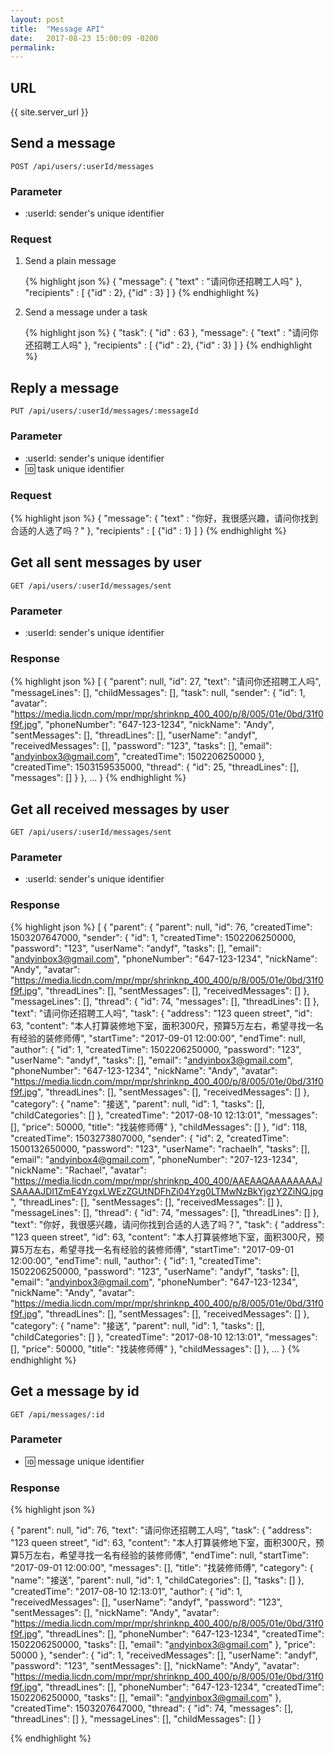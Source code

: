 ```yaml
---
layout: post
title:  "Message API"
date:   2017-08-23 15:00:09 -0200
permalink: 
---
```


## URL

{{ site.server_url }}

## Send a message
`
POST /api/users/:userId/messages
`

### Parameter

- :userId: sender's unique identifier

### Request
1. Send a plain message 

	{% highlight json %}
	{
		"message": {
			"text" : "请问你还招聘工人吗"
		},
		"recipients" : [
			{"id" : 2},
			{"id" : 3}
		]
	}
	{% endhighlight %}

2. Send a message under a task

	{% highlight json %}
	{
		"task": {
			"id" : 63
		},
		"message": {
			"text" : "请问你还招聘工人吗"
		},
		"recipients" : [
			{"id" : 2},
			{"id" : 3}
		]
	}
	{% endhighlight %}

## Reply a message
`
PUT /api/users/:userId/messages/:messageId
`

### Parameter

- :userId: sender's unique identifier
- :id: task unique identifier

### Request
{% highlight json %}
{
	"message": {
		"text" : "你好，我很感兴趣，请问你找到合适的人选了吗？"
	},
	"recipients" : [
		{"id" : 1}
	]
}
{% endhighlight %}

## Get all sent messages by user ##
`
GET /api/users/:userId/messages/sent
`

### Parameter

- :userId: sender's unique identifier

### Response ###
{% highlight json %}
[
    {
        "parent": null,
        "id": 27,
        "text": "请问你还招聘工人吗",
        "messageLines": [],
        "childMessages": [],
        "task": null,
        "sender": {
            "id": 1,
            "avatar": "https://media.licdn.com/mpr/mpr/shrinknp_400_400/p/8/005/01e/0bd/31f0f9f.jpg",
            "phoneNumber": "647-123-1234",
            "nickName": "Andy",
            "sentMessages": [],
            "threadLines": [],
            "userName": "andyf",
            "receivedMessages": [],
            "password": "123",
            "tasks": [],
            "email": "andyinbox3@gmail.com",
            "createdTime": 1502206250000
        },
        "createdTime": 1503159535000,
        "thread": {
            "id": 25,
            "threadLines": [],
            "messages": []
        }
    }, 
	...
}
{% endhighlight %}

## Get all received messages by user ##
`
GET /api/users/:userId/messages/sent
`

### Parameter

- :userId: sender's unique identifier

### Response ###
{% highlight json %}
[
    {
        "parent": {
            "parent": null,
            "id": 76,
            "createdTime": 1503207647000,
            "sender": {
                "id": 1,
                "createdTime": 1502206250000,
                "password": "123",
                "userName": "andyf",
                "tasks": [],
                "email": "andyinbox3@gmail.com",
                "phoneNumber": "647-123-1234",
                "nickName": "Andy",
                "avatar": "https://media.licdn.com/mpr/mpr/shrinknp_400_400/p/8/005/01e/0bd/31f0f9f.jpg",
                "threadLines": [],
                "sentMessages": [],
                "receivedMessages": []
            },
            "messageLines": [],
            "thread": {
                "id": 74,
                "messages": [],
                "threadLines": []
            },
            "text": "请问你还招聘工人吗",
            "task": {
                "address": "123 queen street",
                "id": 63,
                "content": "本人打算装修地下室，面积300尺，预算5万左右，希望寻找一名有经验的装修师傅",
                "startTime": "2017-09-01 12:00:00",
                "endTime": null,
                "author": {
                    "id": 1,
                    "createdTime": 1502206250000,
                    "password": "123",
                    "userName": "andyf",
                    "tasks": [],
                    "email": "andyinbox3@gmail.com",
                    "phoneNumber": "647-123-1234",
                    "nickName": "Andy",
                    "avatar": "https://media.licdn.com/mpr/mpr/shrinknp_400_400/p/8/005/01e/0bd/31f0f9f.jpg",
                    "threadLines": [],
                    "sentMessages": [],
                    "receivedMessages": []
                },
                "category": {
                    "name": "接送",
                    "parent": null,
                    "id": 1,
                    "tasks": [],
                    "childCategories": []
                },
                "createdTime": "2017-08-10 12:13:01",
                "messages": [],
                "price": 50000,
                "title": "找装修师傅"
            },
            "childMessages": []
        },
        "id": 118,
        "createdTime": 1503273807000,
        "sender": {
            "id": 2,
            "createdTime": 1500132650000,
            "password": "123",
            "userName": "rachaelh",
            "tasks": [],
            "email": "andyinbox4@gmail.com",
            "phoneNumber": "207-123-1234",
            "nickName": "Rachael",
            "avatar": "https://media.licdn.com/mpr/mpr/shrinknp_400_400/AAEAAQAAAAAAAAJSAAAAJDI1ZmE4YzgxLWEzZGUtNDFhZi04Yzg0LTMwNzBkYjgzY2ZiNQ.jpg",
            "threadLines": [],
            "sentMessages": [],
            "receivedMessages": []
        },
        "messageLines": [],
        "thread": {
            "id": 74,
            "messages": [],
            "threadLines": []
        },
        "text": "你好，我很感兴趣，请问你找到合适的人选了吗？",
        "task": {
            "address": "123 queen street",
            "id": 63,
            "content": "本人打算装修地下室，面积300尺，预算5万左右，希望寻找一名有经验的装修师傅",
            "startTime": "2017-09-01 12:00:00",
            "endTime": null,
            "author": {
                "id": 1,
                "createdTime": 1502206250000,
                "password": "123",
                "userName": "andyf",
                "tasks": [],
                "email": "andyinbox3@gmail.com",
                "phoneNumber": "647-123-1234",
                "nickName": "Andy",
                "avatar": "https://media.licdn.com/mpr/mpr/shrinknp_400_400/p/8/005/01e/0bd/31f0f9f.jpg",
                "threadLines": [],
                "sentMessages": [],
                "receivedMessages": []
            },
            "category": {
                "name": "接送",
                "parent": null,
                "id": 1,
                "tasks": [],
                "childCategories": []
            },
            "createdTime": "2017-08-10 12:13:01",
            "messages": [],
            "price": 50000,
            "title": "找装修师傅"
        },
        "childMessages": []
    },
	...
}
{% endhighlight %}

## Get a message by id
`
GET /api/messages/:id
`

### Parameter

- :id: message unique identifier

### Response

{% highlight json %}

{
    "parent": null,
    "id": 76,
    "text": "请问你还招聘工人吗",
    "task": {
        "address": "123 queen street",
        "id": 63,
        "content": "本人打算装修地下室，面积300尺，预算5万左右，希望寻找一名有经验的装修师傅",
        "endTime": null,
        "startTime": "2017-09-01 12:00:00",
        "messages": [],
        "title": "找装修师傅",
        "category": {
            "name": "接送",
            "parent": null,
            "id": 1,
            "childCategories": [],
            "tasks": []
        },
        "createdTime": "2017-08-10 12:13:01",
        "author": {
            "id": 1,
            "receivedMessages": [],
            "userName": "andyf",
            "password": "123",
            "sentMessages": [],
            "nickName": "Andy",
            "avatar": "https://media.licdn.com/mpr/mpr/shrinknp_400_400/p/8/005/01e/0bd/31f0f9f.jpg",
            "threadLines": [],
            "phoneNumber": "647-123-1234",
            "createdTime": 1502206250000,
            "tasks": [],
            "email": "andyinbox3@gmail.com"
        },
        "price": 50000
    },
    "sender": {
        "id": 1,
        "receivedMessages": [],
        "userName": "andyf",
        "password": "123",
        "sentMessages": [],
        "nickName": "Andy",
        "avatar": "https://media.licdn.com/mpr/mpr/shrinknp_400_400/p/8/005/01e/0bd/31f0f9f.jpg",
        "threadLines": [],
        "phoneNumber": "647-123-1234",
        "createdTime": 1502206250000,
        "tasks": [],
        "email": "andyinbox3@gmail.com"
    },
    "createdTime": 1503207647000,
    "thread": {
        "id": 74,
        "messages": [],
        "threadLines": []
    },
    "messageLines": [],
    "childMessages": []
}

{% endhighlight %}
